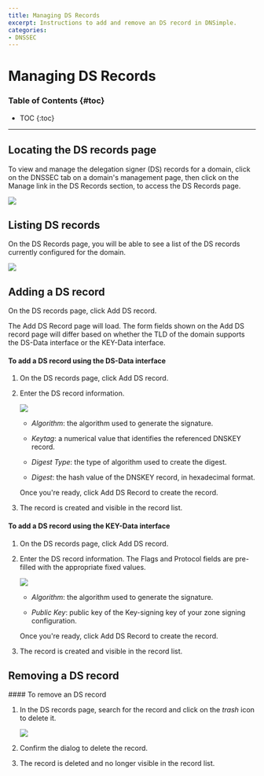 ```yaml
---
title: Managing DS Records
excerpt: Instructions to add and remove an DS record in DNSimple.
categories:
- DNSSEC
---
```


# Managing DS Records

### Table of Contents {#toc}

* TOC
{:toc}

---

## Locating the DS records page

To view and manage the delegation signer (DS) records for a domain, click on the DNSSEC tab on a domain's management page, then click on the <label>Manage</label> link in the DS Records section, to access the DS Records page.

![](/files/ds-records-manage.png)

## Listing DS records

On the DS Records page, you will be able to see a list of the DS records currently configured for the domain.

![](/files/ds-records-list.png)

## Adding a DS record

On the DS records page, click <label>Add DS record</label>.

The Add DS Record page will load. The form fields shown on the Add DS record page will differ based on whether the TLD of the domain supports the DS-Data interface or the KEY-Data interface.

<div class="section-steps" markdown="1">

#### To add a DS record using the DS-Data interface

1.  On the DS records page, click <label>Add DS record</label>.

2.  Enter the DS record information.

    ![](/files/ds-records-add-ds-data.png)

    - _Algorithm_: the algorithm used to generate the signature.

    - _Keytag_: a numerical value that identifies the referenced DNSKEY record.

    - _Digest Type_: the type of algorithm used to create the digest.

    - _Digest_: the hash value of the DNSKEY record, in hexadecimal format.

    Once you're ready, click <label>Add DS Record</label> to create the record.

3.  The record is created and visible in the record list.

</div>

<div class="section-steps" markdown="1">

#### To add a DS record using the KEY-Data interface

1.  On the DS records page, click <label>Add DS record</label>.

2.  Enter the DS record information. The Flags and Protocol fields are pre-filled with the appropriate fixed values.

    ![](/files/ds-records-add-key-data.png)

    - _Algorithm_: the algorithm used to generate the signature.

    - _Public Key_: public key of the Key-signing key of your zone signing configuration.

    Once you're ready, click <label>Add DS Record</label> to create the record.

3.  The record is created and visible in the record list.

</div>

## Removing a DS record

<div class="section-steps" markdown="1">
#### To remove an DS record

1.  In the DS records page, search for the record and click on the _trash_ icon to delete it.

    ![](/files/ds-records-delete.png)

2.  Confirm the dialog to delete the record.

3.  The record is deleted and no longer visible in the record list.
</div>
